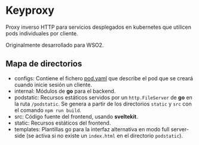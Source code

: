 # Keyproxy

Proxy inverso HTTP para servicios desplegados en kubernetes que utilicen pods individuales por cliente.

Originalmente desarrollado para WSO2.

## Mapa de directorios

- configs: Contiene el fichero [pod.yaml](configs/pod.yaml) que describe el pod que se creará cuando inicie sesión un cliente.
- internal: Módulos de **go** para el backend.
- podstatic: Recursos estáticos servidos por un `http.FileServer` de **go** en la ruta `/podstatic`. Se genera a partir de los directorios `static` y `src` con el comando `npm run build`.
- src: Código fuente del frontend, usando **sveltekit**.
- static: Recursos estáticos del frontend.
- templates: Plantillas go para la interfaz alternativa en modo full server-side (se activa si no existe un `index.html` en el directorio `podstatic`).
